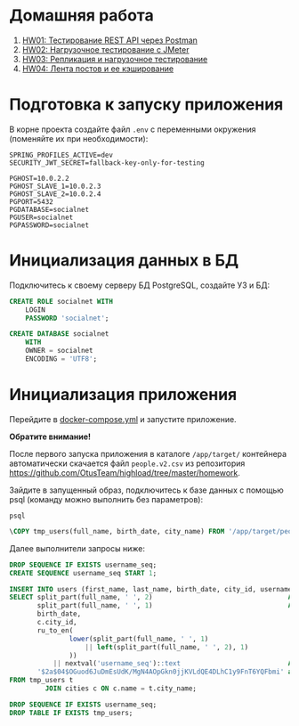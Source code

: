 # Домашняя работа

1. [HW01: Тестирование REST API через Postman](hw/HW01.md)
2. [HW02: Нагрузочное тестирование с JMeter](hw/HW02.md)
3. [HW03: Репликация и нагрузочное тестирование](hw/HW03.md)
4. [HW04: Лента постов и ее кэширование](hw/HW04.md)

# Подготовка к запуску приложения

В корне проекта создайте файл `.env` с переменными окружения (поменяйте их при необходимости):

```
SPRING_PROFILES_ACTIVE=dev
SECURITY_JWT_SECRET=fallback-key-only-for-testing

PGHOST=10.0.2.2
PGHOST_SLAVE_1=10.0.2.3
PGHOST_SLAVE_2=10.0.2.4
PGPORT=5432
PGDATABASE=socialnet
PGUSER=socialnet
PGPASSWORD=socialnet
```

# Инициализация данных в БД

Подключитесь к своему серверу БД PostgreSQL, создайте УЗ и БД:

```sql
CREATE ROLE socialnet WITH
    LOGIN
    PASSWORD 'socialnet';

CREATE DATABASE socialnet
    WITH
    OWNER = socialnet
    ENCODING = 'UTF8';
```

# Инициализация приложения

Перейдите в [docker-compose.yml](docker-compose.yml) и запустите приложение.

**Обратите внимание!**

После первого запуска приложения в каталоге `/app/target/` контейнера автоматически скачается файл `people.v2.csv` из репозитория
https://github.com/OtusTeam/highload/tree/master/homework.

Зайдите в запущенный образ, подключитесь к базе данных с помощью psql (команду можно выполнить без параметров):

```shell
psql
```
```sql
\COPY tmp_users(full_name, birth_date, city_name) FROM '/app/target/people.v2.csv' WITH (FORMAT csv, DELIMITER ',', HEADER false);
```

Далее выполнители запросы ниже:

```sql
DROP SEQUENCE IF EXISTS username_seq;
CREATE SEQUENCE username_seq START 1;

INSERT INTO users (first_name, last_name, birth_date, city_id, username, password)
SELECT split_part(full_name, ' ', 2)                                  AS first_name,
       split_part(full_name, ' ', 1)                                  AS last_name,
       birth_date,
       c.city_id,
       ru_to_en(
               lower(split_part(full_name, ' ', 1)
                   || left(split_part(full_name, ' ', 2), 1)
               ))
           || nextval('username_seq')::text                           AS username,
       '$2a$04$OGuod6JuDmEsUdK/MgN4AOpGkn0jjKVLdQE4DLhC1y9FnT6YQFbmi' as password -- пароль "password" для всех пользователей
FROM tmp_users t
         JOIN cities c ON c.name = t.city_name;

DROP SEQUENCE IF EXISTS username_seq;
DROP TABLE IF EXISTS tmp_users;

```
